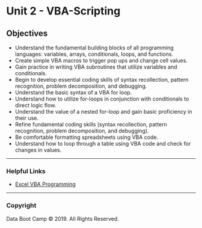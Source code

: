 # Unit 2 - VBA-Scripting

## Objectives

* Understand the fundamental building blocks of all programming languages: variables, arrays, conditionals, loops, and functions.
* Create simple VBA macros to trigger pop ups and change cell values.
* Gain practice in writing VBA subroutines that utilize variables and conditionals.
* Begin to develop essential coding skills of syntax recollection, pattern recognition, problem decomposition, and debugging.
* Understand the basic syntax of a VBA for loop.
* Understand how to utilize for-loops in conjunction with conditionals to direct logic flow.
* Understand the value of a nested for-loop and gain basic proficiency in their use.
* Refine fundamental coding skills (syntax recollection, pattern recognition, problem decomposition, and debugging).
* Be comfortable formatting spreadsheets using VBA code.
* Understand how to loop through a table using VBA code and check for changes in values.

- - -

### Helpful Links

* [Excel VBA Programming](http://www.homeandlearn.org/excel_vba_practice1.html)

- - -

### Copyright

Data Boot Camp © 2019. All Rights Reserved.
